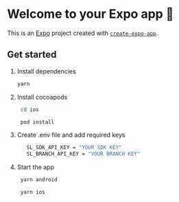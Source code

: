 # Welcome to your Expo app 👋

This is an [Expo](https://expo.dev) project created with [`create-expo-app`](https://www.npmjs.com/package/create-expo-app).

## Get started

1. Install dependencies

   ```bash
   yarn
   ```
2. Install cocoapods

   ```bash
    cd ios
   ```

   ```bash
    pod install
   ```
3. Create .env file and add required keys

   ```bash
      SL_SDK_API_KEY = "YOUR SDK KEY"
      SL_BRANCH_API_KEY = "YOUR BRANCH KEY"
   ```

4. Start the app

   ```bash
    yarn android
   ```

   ```bash
    yarn ios
   ```




